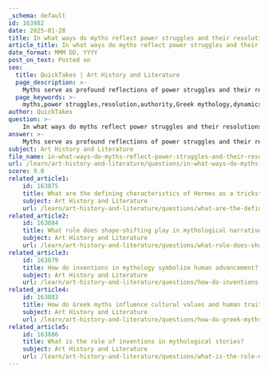 ```yaml
---
_schema: default
id: 163882
date: 2025-01-28
title: In what ways do myths reflect power struggles and their resolutions?
article_title: In what ways do myths reflect power struggles and their resolutions?
date_format: MMM DD, YYYY
post_on_text: Posted on
seo:
  title: QuickTakes | Art History and Literature
  page_description: >-
    Myths serve as profound reflections of power struggles and their resolutions, illustrating the complexities of authority, governance, and human nature.
  page_keywords: >-
    myths,power struggles,resolution,authority,Greek mythology,dynamics of power,moral lessons,cultural reflection,conflict,transformation,tyranny,innovation
author: QuickTakes
question: >-
    In what ways do myths reflect power struggles and their resolutions?
answer: >-
    Myths serve as profound reflections of power struggles and their resolutions, illustrating the complexities of authority, governance, and human nature. In Greek mythology, these narratives often depict the constant flux of power dynamics among gods, heroes, and mortals, highlighting both the allure and dangers associated with power.\n\n1. **Power Dynamics Among Gods**: Myths frequently showcase rivalries and alliances among deities, such as the competition between Jupiter (Zeus) and Neptune (Poseidon). Their struggle for supremacy over the sky and sea exemplifies how power is negotiated and balanced among divine beings. This reflects broader themes of authority and governance that resonate in contemporary society, where power is often contested and requires negotiation.\n\n2. **Moral Lessons and Critiques**: Myths also serve as moral mirrors, critiquing contemporary power structures. For instance, the myth of Pentheus and Dionysus illustrates the consequences of rejecting the natural order and the wildness of life. Pentheus's attempt to control and repress Dionysian worship leads to his downfall, symbolizing the dangers of authoritarianism and the repression of individual freedoms. Such narratives encourage reflection on the ethical use of power and the potential for tyranny.\n\n3. **Cultural Reflection**: Myths encapsulate the values and beliefs of the societies that created them. They reflect societal challenges and the human experience, often portraying the struggle for power as a central theme. For example, the cyclical nature of power struggles in Titan myths reveals lessons about leadership and the consequences of hubris, resonating with historical and contemporary governance issues.\n\n4. **Conflict and Resolution**: The resolution of power struggles in myths often involves punishment or transformation, serving as cautionary tales. These narratives illustrate that the pursuit of power can lead to conflict, but they also offer pathways to resolution, whether through reconciliation, the establishment of order, or the acceptance of fate.\n\n5. **Symbolism of Inventions and Change**: Myths often symbolize the inventions and changes that arise from power struggles. For instance, the myth of Prometheus, who defied the gods to bring fire to humanity, reflects the tension between divine authority and human innovation. This act of rebellion not only signifies the quest for knowledge and progress but also the consequences of challenging established power.\n\nIn summary, myths reflect power struggles and their resolutions by portraying the dynamics of authority, the moral implications of power, and the cultural values of the societies that create them. They serve as timeless narratives that resonate with ongoing human experiences, offering insights into the nature of power, conflict, and the quest for balance in both divine and mortal realms.
subject: Art History and Literature
file_name: in-what-ways-do-myths-reflect-power-struggles-and-their-resolutions.md
url: /learn/art-history-and-literature/questions/in-what-ways-do-myths-reflect-power-struggles-and-their-resolutions
score: 9.0
related_article1:
    id: 163875
    title: What are the defining characteristics of Hermes as a trickster god?
    subject: Art History and Literature
    url: /learn/art-history-and-literature/questions/what-are-the-defining-characteristics-of-hermes-as-a-trickster-god
related_article2:
    id: 163884
    title: What role does shape-shifting play in mythological narratives?
    subject: Art History and Literature
    url: /learn/art-history-and-literature/questions/what-role-does-shapeshifting-play-in-mythological-narratives
related_article3:
    id: 163879
    title: How do inventions in mythology symbolize human advancement?
    subject: Art History and Literature
    url: /learn/art-history-and-literature/questions/how-do-inventions-in-mythology-symbolize-human-advancement
related_article4:
    id: 163883
    title: How do Greek myths influence cultural values and human traits?
    subject: Art History and Literature
    url: /learn/art-history-and-literature/questions/how-do-greek-myths-influence-cultural-values-and-human-traits
related_article5:
    id: 163886
    title: What is the role of inventions in mythological stories?
    subject: Art History and Literature
    url: /learn/art-history-and-literature/questions/what-is-the-role-of-inventions-in-mythological-stories
---
```


&nbsp;